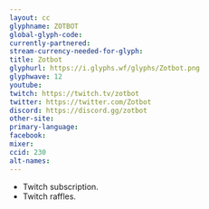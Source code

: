 ```yaml
---
layout: cc
glyphname: ZOTBOT
global-glyph-code: 
currently-partnered: 
stream-currency-needed-for-glyph: 
title: Zotbot
glyphurl: https://i.glyphs.wf/glyphs/Zotbot.png
glyphwave: 12
youtube: 
twitch: https://twitch.tv/zotbot
twitter: https://twitter.com/Zotbot
discord: https://discord.gg/zotbot
other-site: 
primary-language: 
facebook: 
mixer: 
ccid: 230
alt-names: 
---
```

* Twitch subscription.
* Twitch raffles.
